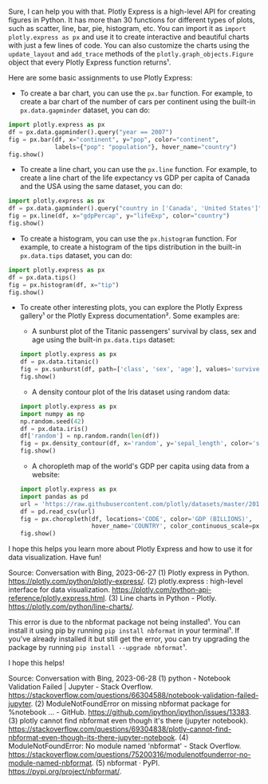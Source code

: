 Sure, I can help you with that. Plotly Express is a high-level API for creating figures in Python. It has more than 30 functions for different types of plots, such as scatter, line, bar, pie, histogram, etc. You can import it as `import plotly.express as px` and use it to create interactive and beautiful charts with just a few lines of code. You can also customize the charts using the `update_layout` and `add_trace` methods of the `plotly.graph_objects.Figure` object that every Plotly Express function returns¹.

Here are some basic assignments to use Plotly Express:

- To create a bar chart, you can use the `px.bar` function. For example, to create a bar chart of the number of cars per continent using the built-in `px.data.gapminder` dataset, you can do:

```python
import plotly.express as px
df = px.data.gapminder().query("year == 2007")
fig = px.bar(df, x="continent", y="pop", color="continent",
             labels={"pop": "population"}, hover_name="country")
fig.show()
```

- To create a line chart, you can use the `px.line` function. For example, to create a line chart of the life expectancy vs GDP per capita of Canada and the USA using the same dataset, you can do:

```python
import plotly.express as px
df = px.data.gapminder().query("country in ['Canada', 'United States']")
fig = px.line(df, x="gdpPercap", y="lifeExp", color="country")
fig.show()
```

- To create a histogram, you can use the `px.histogram` function. For example, to create a histogram of the tips distribution in the built-in `px.data.tips` dataset, you can do:

```python
import plotly.express as px
df = px.data.tips()
fig = px.histogram(df, x="tip")
fig.show()
```

- To create other interesting plots, you can explore the Plotly Express gallery¹ or the Plotly Express documentation². Some examples are:

  - A sunburst plot of the Titanic passengers' survival by class, sex and age using the built-in `px.data.tips` dataset:

  ```python
  import plotly.express as px
  df = px.data.titanic()
  fig = px.sunburst(df, path=['class', 'sex', 'age'], values='survived')
  fig.show()
  ```

  - A density contour plot of the Iris dataset using random data:

  ```python
  import plotly.express as px
  import numpy as np
  np.random.seed(42)
  df = px.data.iris()
  df['random'] = np.random.randn(len(df))
  fig = px.density_contour(df, x='random', y='sepal_length', color='species')
  fig.show()
  ```

  - A choropleth map of the world's GDP per capita using data from a website:

  ```python
  import plotly.express as px
  import pandas as pd
  url = 'https://raw.githubusercontent.com/plotly/datasets/master/2014_world_gdp_with_codes.csv'
  df = pd.read_csv(url)
  fig = px.choropleth(df, locations='CODE', color='GDP (BILLIONS)',
                      hover_name='COUNTRY', color_continuous_scale=px.colors.sequential.Plasma)
  fig.show()
  ```

I hope this helps you learn more about Plotly Express and how to use it for data visualization. Have fun!

Source: Conversation with Bing, 2023-06-27
(1) Plotly express in Python. https://plotly.com/python/plotly-express/.
(2) plotly.express : high-level interface for data visualization. https://plotly.com/python-api-reference/plotly.express.html.
(3) Line charts in Python - Plotly. https://plotly.com/python/line-charts/.

This error is due to the nbformat package not being installed¹. You can install it using pip by running `pip install nbformat` in your terminal¹. If you've already installed it but still get the error, you can try upgrading the package by running `pip install --upgrade nbformat`¹.

I hope this helps!

Source: Conversation with Bing, 2023-06-28
(1) python - Notebook Validation Failed | Jupyter - Stack Overflow. https://stackoverflow.com/questions/66304588/notebook-validation-failed-jupyter.
(2) ModuleNotFoundError on missing nbformat package for %notebook ... - GitHub. https://github.com/ipython/ipython/issues/13383.
(3) plotly cannot find nbformat even though it's there (jupyter notebook). https://stackoverflow.com/questions/69304838/plotly-cannot-find-nbformat-even-though-its-there-jupyter-notebook.
(4) ModuleNotFoundError: No module named 'nbformat' - Stack Overflow. https://stackoverflow.com/questions/75200316/modulenotfounderror-no-module-named-nbformat.
(5) nbformat · PyPI. https://pypi.org/project/nbformat/.